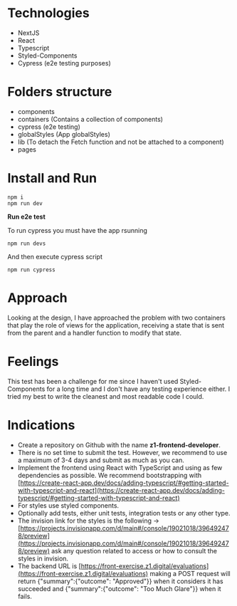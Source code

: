 # Technologies

- NextJS
- React
- Typescript
- Styled-Components
- Cypress (e2e testing purposes)

# Folders structure

- components
- containers (Contains a collection of components)
- cypress (e2e testing)
- globalStyles (App globalStyles)
- lib (To detach the Fetch function and not be attached to a component)
- pages

# Install and Run

```
npm i
npm run dev
```

**Run e2e test**

To run cypress you must have the app rsunning

```
npm run devs
```

And then execute cypress script

```
npm run cypress
```

# Approach

Looking at the design, I have approached the problem with two containers that play the role of views for the application, receiving a state that is sent from the parent and a handler function to modify that state.

# Feelings

This test has been a challenge for me since I haven't used Styled-Components for a long time and I don't have any testing experience either.
I tried my best to write the cleanest and most readable code I could.

# Indications

- Create a repository on Github with the name **z1-frontend-developer**.
- There is no set time to submit the test. However, we recommend to use a maximum of 3-4 days and submit as much as you can.
- Implement the frontend using React with TypeScript and using as few dependencies as possible. We recommend bootstrapping with [https://create-react-app.dev/docs/adding-typescript/#getting-started-with-typescript-and-react](https://create-react-app.dev/docs/adding-typescript/#getting-started-with-typescript-and-react)
- For styles use styled components.
- Optionally add tests, either unit tests, integration tests or any other type.
- The invision link for the styles is the following → [https://projects.invisionapp.com/d/main#/console/19021018/396492478/preview](https://projects.invisionapp.com/d/main#/console/19021018/396492478/preview) ask any question related to access or how to consult the styles in invision.
- The backend URL is [https://front-exercise.z1.digital/evaluations](https://front-exercise.z1.digital/evaluations) making a POST request will return {"summary":{"outcome": "Approved"}} when it considers it has succeeded and {"summary":{"outcome": "Too Much Glare"}} when it fails.
